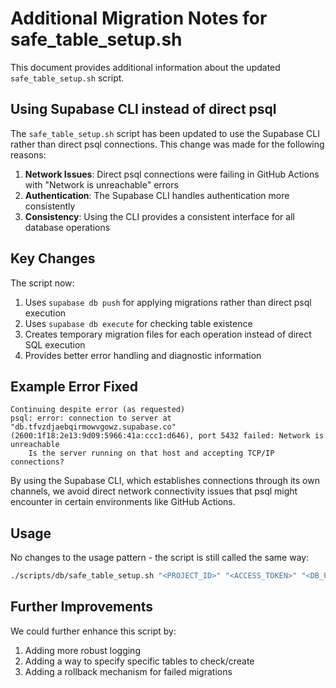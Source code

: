 # Additional Migration Notes for safe_table_setup.sh

This document provides additional information about the updated `safe_table_setup.sh` script.

## Using Supabase CLI instead of direct psql

The `safe_table_setup.sh` script has been updated to use the Supabase CLI rather than direct psql connections. This change was made for the following reasons:

1. **Network Issues**: Direct psql connections were failing in GitHub Actions with "Network is unreachable" errors
2. **Authentication**: The Supabase CLI handles authentication more consistently
3. **Consistency**: Using the CLI provides a consistent interface for all database operations

## Key Changes

The script now:

1. Uses `supabase db push` for applying migrations rather than direct psql execution
2. Uses `supabase db execute` for checking table existence
3. Creates temporary migration files for each operation instead of direct SQL execution
4. Provides better error handling and diagnostic information

## Example Error Fixed

```
Continuing despite error (as requested)
psql: error: connection to server at "db.tfvzdjaebqirmowvgowz.supabase.co" (2600:1f18:2e13:9d09:5966:41a:ccc1:d646), port 5432 failed: Network is unreachable
	Is the server running on that host and accepting TCP/IP connections?
```

By using the Supabase CLI, which establishes connections through its own channels, we avoid direct network connectivity issues that psql might encounter in certain environments like GitHub Actions.

## Usage

No changes to the usage pattern - the script is still called the same way:

```bash
./scripts/db/safe_table_setup.sh "<PROJECT_ID>" "<ACCESS_TOKEN>" "<DB_PASSWORD>"
```

## Further Improvements

We could further enhance this script by:

1. Adding more robust logging
2. Adding a way to specify specific tables to check/create
3. Adding a rollback mechanism for failed migrations
